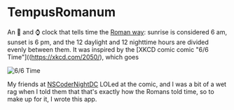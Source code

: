 # TempusRomanum
An 📱 and ⌚️ clock that tells time the [Roman way](https://en.wikipedia.org/wiki/Roman_timekeeping): sunrise is considered 6 am, sunset is 6 pm, and the 12 daylight and 12 nighttime hours are divided evenly between them. It was inspired by the [XKCD comic comic "6/6 Time"]((https://xkcd.com/2050/), which goes

![6/6 Time](https://imgs.xkcd.com/comics/6_6_time.png)

My friends at [NSCoderNightDC](http://nscodernight.com/chapters/washington/) LOLed at the comic, and I was a bit of a wet rag when I told them that that's exactly how the Romans told time, so to make up for it, I wrote this app.
